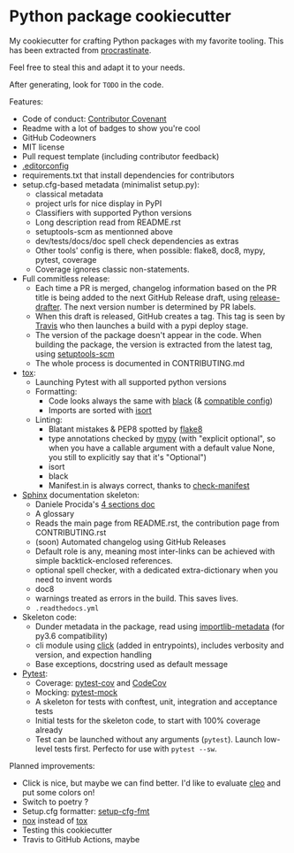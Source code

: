 # Python package cookiecutter

My cookiecutter for crafting Python packages with my favorite tooling.
This has been extracted from [procrastinate](https://github.com/peopledoc/procrastinate).

Feel free to steal this and adapt it to your needs.

After generating, look for `TODO` in the code.

Features:
- Code of conduct: [Contributor Covenant](https://www.contributor-covenant.org/)
- Readme with a lot of badges to show you're cool
- GitHub Codeowners
- MIT license
- Pull request template (including contributor feedback)
- [.editorconfig](https://editorconfig.org/)
- requirements.txt that install dependencies for contributors
- setup.cfg-based metadata (minimalist setup.py):
    - classical metadata
    - project urls for nice display in PyPI
    - Classifiers with supported Python versions
    - Long description read from README.rst
    - setuptools-scm as mentionned above
    - dev/tests/docs/doc spell check dependencies as extras
    - Other tools' config is there, when possible: flake8, doc8, mypy, pytest, coverage
    - Coverage ignores classic non-statements.
- Full commitless release:
    - Each time a PR is merged, changelog information based on the PR title is being
      added to the next GitHub Release draft, using
      [release-drafter](https://github.com/release-drafter/release-drafter).
      The next version number is determined by PR labels.
    - When this draft is released, GitHub creates a tag. This tag is seen by
      [Travis](https://travis-ci.org/) who then launches a build with a pypi deploy
      stage.
    - The version of the package doesn't appear in the code. When building the package,
      the version is extracted from the latest tag, using
      [setuptools-scm](https://pypi.org/project/setuptools-scm/)
    - The whole process is documented in CONTRIBUTING.md
- [tox](https://tox.readthedocs.io/en/latest/):
    - Launching Pytest with all supported python versions
    - Formatting:
        - Code looks always the same with [black](https://github.com/psf/black) (&
          [compatible
          config](https://github.com/psf/black/blob/master/docs/compatible_configs.md))
        - Imports are sorted with [isort](https://pypi.org/project/isort/)
    - Linting:
        - Blatant mistakes & PEP8 spotted by
          [flake8](https://flake8.pycqa.org/en/latest/)
        - type annotations checked by [mypy](http://mypy-lang.org/) (with "explicit
          optional", so when you have a callable argument with a default value None,
          you still to explicitly say that it's "Optional")
        - isort
        - black
        - Manifest.in is always correct, thanks to
          [check-manifest](https://pypi.org/project/check-manifest/)
- [Sphinx](https://www.sphinx-doc.org/en/master/) documentation skeleton:
    - Daniele Procida's [4 sections doc](https://documentation.divio.com/)
    - A glossary
    - Reads the main page from README.rst, the contribution page from CONTRIBUTING.rst
    - (soon) Automated changelog using GitHub Releases
    - Default role is any, meaning most inter-links can be achieved with simple
      backtick-enclosed references.
    - optional spell checker, with a dedicated extra-dictionary when you need to invent
      words
    - doc8
    - warnings treated as errors in the build. This saves lives.
    - `.readthedocs.yml`
- Skeleton code:
    - Dunder metadata in the package, read using
      [importlib-metadata](https://pypi.org/project/importlib-metadata/) (for py3.6
      compatibility)
    - cli module using [click](https://click.palletsprojects.com/en/7.x/) (added in
      entrypoints), includes verbosity and version, and expection handling
    - Base exceptions, docstring used as default message
- [Pytest](https://docs.pytest.org/en/latest/):
    - Coverage: [pytest-cov](https://pypi.org/project/pytest-cov/) and
        [CodeCov](https://codecov.io/)
    - Mocking: [pytest-mock](https://pypi.org/project/pytest-mock/)
    - A skeleton for tests with conftest, unit, integration and acceptance tests
    - Initial tests for the skeleton code, to start with 100% coverage already
    - Test can be launched without any arguments (`pytest`). Launch low-level tests
      first. Perfecto for use with `pytest --sw`.

Planned improvements:
- Click is nice, but maybe we can find better. I'd like to evaluate
  [cleo](https://github.com/sdispater/cleo) and put some colors on!
- Switch to poetry ?
- Setup.cfg formatter: [setup-cfg-fmt](https://pypi.org/project/setup-cfg-fmt/)
- [nox](https://nox.thea.codes/en/stable/) instead of
  [tox](https://tox.readthedocs.io/en/latest/)
- Testing this cookiecutter
- Travis to GitHub Actions, maybe
